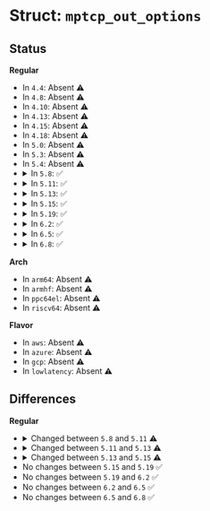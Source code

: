 # Struct: <code>mptcp_out_options</code>

## Status
<b>Regular</b>
<ul>
<li>
In <code>4.4</code>: Absent ⚠️
</li>
<li>
In <code>4.8</code>: Absent ⚠️
</li>
<li>
In <code>4.10</code>: Absent ⚠️
</li>
<li>
In <code>4.13</code>: Absent ⚠️
</li>
<li>
In <code>4.15</code>: Absent ⚠️
</li>
<li>
In <code>4.18</code>: Absent ⚠️
</li>
<li>
In <code>5.0</code>: Absent ⚠️
</li>
<li>
In <code>5.3</code>: Absent ⚠️
</li>
<li>
In <code>5.4</code>: Absent ⚠️
</li>
<li>
<details>
<summary>In <code>5.8</code>: ✅</summary>

```c
struct mptcp_out_options {
    u16 suboptions;
    u64 sndr_key;
    u64 rcvr_key;
    struct in_addr addr;
    struct in6_addr addr6;
    u8 addr_id;
    u64 ahmac;
    u8 rm_id;
    u8 join_id;
    u8 backup;
    u32 nonce;
    u64 thmac;
    u32 token;
    u8 hmac[20];
    struct mptcp_ext ext_copy;
};
```
</details>
</li>
<li>
<details>
<summary>In <code>5.11</code>: ✅</summary>

```c
struct mptcp_out_options {
    u16 suboptions;
    u64 sndr_key;
    u64 rcvr_key;
    struct in_addr addr;
    struct in6_addr addr6;
    u8 addr_id;
    u16 port;
    u64 ahmac;
    u8 rm_id;
    u8 join_id;
    u8 backup;
    u32 nonce;
    u64 thmac;
    u32 token;
    u8 hmac[20];
    struct mptcp_ext ext_copy;
};
```
</details>
</li>
<li>
<details>
<summary>In <code>5.13</code>: ✅</summary>

```c
struct mptcp_out_options {
    u16 suboptions;
    u64 sndr_key;
    u64 rcvr_key;
    u64 ahmac;
    struct mptcp_addr_info addr;
    struct mptcp_rm_list rm_list;
    u8 join_id;
    u8 backup;
    u8 reset_reason;
    u8 reset_transient;
    u32 nonce;
    u64 thmac;
    u32 token;
    u8 hmac[20];
    struct mptcp_ext ext_copy;
};
```
</details>
</li>
<li>
<details>
<summary>In <code>5.15</code>: ✅</summary>

```c
struct mptcp_out_options {
    u16 suboptions;
    struct mptcp_rm_list rm_list;
    u8 join_id;
    u8 backup;
    u8 reset_reason;
    u8 reset_transient;
    u8 csum_reqd;
    u8 allow_join_id0;
    u64 sndr_key;
    u64 rcvr_key;
    u64 data_seq;
    u32 subflow_seq;
    u16 data_len;
    __sum16 csum;
    struct mptcp_addr_info addr;
    u64 ahmac;
    struct mptcp_ext ext_copy;
    u64 fail_seq;
    u32 nonce;
    u32 token;
    u64 thmac;
    u8 hmac[20];
};
```
</details>
</li>
<li>
<details>
<summary>In <code>5.19</code>: ✅</summary>

```c
struct mptcp_out_options {
    u16 suboptions;
    struct mptcp_rm_list rm_list;
    u8 join_id;
    u8 backup;
    u8 reset_reason;
    u8 reset_transient;
    u8 csum_reqd;
    u8 allow_join_id0;
    u64 sndr_key;
    u64 rcvr_key;
    u64 data_seq;
    u32 subflow_seq;
    u16 data_len;
    __sum16 csum;
    struct mptcp_addr_info addr;
    u64 ahmac;
    struct mptcp_ext ext_copy;
    u64 fail_seq;
    u32 nonce;
    u32 token;
    u64 thmac;
    u8 hmac[20];
};
```
</details>
</li>
<li>
<details>
<summary>In <code>6.2</code>: ✅</summary>

```c
struct mptcp_out_options {
    u16 suboptions;
    struct mptcp_rm_list rm_list;
    u8 join_id;
    u8 backup;
    u8 reset_reason;
    u8 reset_transient;
    u8 csum_reqd;
    u8 allow_join_id0;
    u64 sndr_key;
    u64 rcvr_key;
    u64 data_seq;
    u32 subflow_seq;
    u16 data_len;
    __sum16 csum;
    struct mptcp_addr_info addr;
    u64 ahmac;
    struct mptcp_ext ext_copy;
    u64 fail_seq;
    u32 nonce;
    u32 token;
    u64 thmac;
    u8 hmac[20];
};
```
</details>
</li>
<li>
<details>
<summary>In <code>6.5</code>: ✅</summary>

```c
struct mptcp_out_options {
    u16 suboptions;
    struct mptcp_rm_list rm_list;
    u8 join_id;
    u8 backup;
    u8 reset_reason;
    u8 reset_transient;
    u8 csum_reqd;
    u8 allow_join_id0;
    u64 sndr_key;
    u64 rcvr_key;
    u64 data_seq;
    u32 subflow_seq;
    u16 data_len;
    __sum16 csum;
    struct mptcp_addr_info addr;
    u64 ahmac;
    struct mptcp_ext ext_copy;
    u64 fail_seq;
    u32 nonce;
    u32 token;
    u64 thmac;
    u8 hmac[20];
};
```
</details>
</li>
<li>
<details>
<summary>In <code>6.8</code>: ✅</summary>

```c
struct mptcp_out_options {
    u16 suboptions;
    struct mptcp_rm_list rm_list;
    u8 join_id;
    u8 backup;
    u8 reset_reason;
    u8 reset_transient;
    u8 csum_reqd;
    u8 allow_join_id0;
    u64 sndr_key;
    u64 rcvr_key;
    u64 data_seq;
    u32 subflow_seq;
    u16 data_len;
    __sum16 csum;
    struct mptcp_addr_info addr;
    u64 ahmac;
    struct mptcp_ext ext_copy;
    u64 fail_seq;
    u32 nonce;
    u32 token;
    u64 thmac;
    u8 hmac[20];
};
```
</details>
</li>
</ul>
<b>Arch</b>
<ul>
<li>
In <code>arm64</code>: Absent ⚠️
</li>
<li>
In <code>armhf</code>: Absent ⚠️
</li>
<li>
In <code>ppc64el</code>: Absent ⚠️
</li>
<li>
In <code>riscv64</code>: Absent ⚠️
</li>
</ul>
<b>Flavor</b>
<ul>
<li>
In <code>aws</code>: Absent ⚠️
</li>
<li>
In <code>azure</code>: Absent ⚠️
</li>
<li>
In <code>gcp</code>: Absent ⚠️
</li>
<li>
In <code>lowlatency</code>: Absent ⚠️
</li>
</ul>

## Differences
<b>Regular</b>
<ul>
<li>
<details>
<summary>Changed between <code>5.8</code> and <code>5.11</code> ⚠️</summary>
<ul>
<li>
<b>Field added. </b>
<code>u16 port</code>
</li>
</ul>
</details>
</li>
<li>
<details>
<summary>Changed between <code>5.11</code> and <code>5.13</code> ⚠️</summary>
<ul>
<li>
<b>Field added. </b>
<code>struct mptcp_rm_list rm_list</code>
</li>
<li>
<b>Field added. </b>
<code>u8 reset_reason</code>
</li>
<li>
<b>Field added. </b>
<code>u8 reset_transient</code>
</li>
<li>
<b>Field removed. </b>
<code>struct in6_addr addr6</code>
</li>
<li>
<b>Field removed. </b>
<code>u8 addr_id</code>
</li>
<li>
<b>Field removed. </b>
<code>u16 port</code>
</li>
<li>
<b>Field removed. </b>
<code>u8 rm_id</code>
</li>
<li>
<b>Field type changed. </b>
<code>struct in_addr addr</code> ➡️ <code>struct mptcp_addr_info addr</code>
</li>
</ul>
</details>
</li>
<li>
<details>
<summary>Changed between <code>5.13</code> and <code>5.15</code> ⚠️</summary>
<ul>
<li>
<b>Field added. </b>
<code>u8 csum_reqd</code>
</li>
<li>
<b>Field added. </b>
<code>u8 allow_join_id0</code>
</li>
<li>
<b>Field added. </b>
<code>u64 data_seq</code>
</li>
<li>
<b>Field added. </b>
<code>u32 subflow_seq</code>
</li>
<li>
<b>Field added. </b>
<code>u16 data_len</code>
</li>
<li>
<b>Field added. </b>
<code>__sum16 csum</code>
</li>
<li>
<b>Field added. </b>
<code>u64 fail_seq</code>
</li>
</ul>
</details>
</li>
<li>
No changes between <code>5.15</code> and <code>5.19</code> ✅
</li>
<li>
No changes between <code>5.19</code> and <code>6.2</code> ✅
</li>
<li>
No changes between <code>6.2</code> and <code>6.5</code> ✅
</li>
<li>
No changes between <code>6.5</code> and <code>6.8</code> ✅
</li>
</ul>
